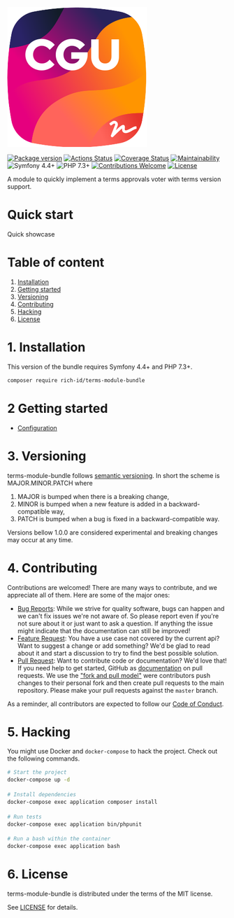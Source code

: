 ![Logo](.github/logo.svg)

[![Package version](https://img.shields.io/packagist/v/rich-id/terms-module-bundle)](https://packagist.org/packages/rich-id/terms-module-bundle)
[![Actions Status](https://github.com/rich-id/terms-module/workflows/Tests/badge.svg)](https://github.com/rich-id/terms-module/actions)
[![Coverage Status](https://coveralls.io/repos/github/rich-id/terms-module/badge.svg?branch=master)](https://coveralls.io/github/rich-id/terms-module?branch=master)
[![Maintainability](https://api.codeclimate.com/v1/badges/af5513a99208495d8c40/maintainability)](https://codeclimate.com/github/rich-id/terms-module/maintainability)
![Symfony 4.4+](https://img.shields.io/badge/Symfony-4.4+-000000)
![PHP 7.3+](https://img.shields.io/badge/PHP-7.3+-858ebb.svg)
[![Contributions Welcome](https://img.shields.io/badge/contributions-welcome-brightgreen.svg?style=flat)](https://github.com/rich-id/terms-module/issues)
[![License](https://img.shields.io/badge/license-MIT-blue.svg)](LICENSE)


A module to quickly implement a terms approvals voter with terms version support. 


# Quick start

Quick showcase


# Table of content

1. [Installation](#1-installation)
2. [Getting started](#2-getting-started)
3. [Versioning](#3-versioning)
4. [Contributing](#4-contributing)
5. [Hacking](#5-hacking)
6. [License](#6-license)


# 1. Installation

This version of the bundle requires Symfony 4.4+ and PHP 7.3+.

```bash
composer require rich-id/terms-module-bundle
```

# 2 Getting started

- [Configuration](docs/Configuration.md)


# 3. Versioning

terms-module-bundle follows [semantic versioning](https://semver.org/). In short the scheme is MAJOR.MINOR.PATCH where
1. MAJOR is bumped when there is a breaking change,
2. MINOR is bumped when a new feature is added in a backward-compatible way,
3. PATCH is bumped when a bug is fixed in a backward-compatible way.

Versions bellow 1.0.0 are considered experimental and breaking changes may occur at any time.


# 4. Contributing

Contributions are welcomed! There are many ways to contribute, and we appreciate all of them. Here are some of the major ones:

* [Bug Reports](https://github.com/rich-id/terms-module/issues): While we strive for quality software, bugs can happen and we can't fix issues we're not aware of. So please report even if you're not sure about it or just want to ask a question. If anything the issue might indicate that the documentation can still be improved!
* [Feature Request](https://github.com/rich-id/terms-module/issues): You have a use case not covered by the current api? Want to suggest a change or add something? We'd be glad to read about it and start a discussion to try to find the best possible solution.
* [Pull Request](https://github.com/rich-id/terms-module/pulls): Want to contribute code or documentation? We'd love that! If you need help to get started, GitHub as [documentation](https://help.github.com/articles/about-pull-requests/) on pull requests. We use the ["fork and pull model"](https://help.github.com/articles/about-collaborative-development-models/) were contributors push changes to their personal fork and then create pull requests to the main repository. Please make your pull requests against the `master` branch.

As a reminder, all contributors are expected to follow our [Code of Conduct](CODE_OF_CONDUCT.md).


# 5. Hacking

You might use Docker and `docker-compose` to hack the project. Check out the following commands.

```bash
# Start the project
docker-compose up -d

# Install dependencies
docker-compose exec application composer install

# Run tests
docker-compose exec application bin/phpunit

# Run a bash within the container
docker-compose exec application bash
```


# 6. License

terms-module-bundle is distributed under the terms of the MIT license.

See [LICENSE](LICENSE) for details.
